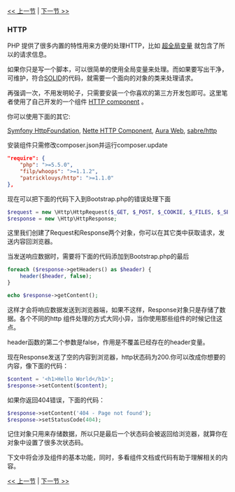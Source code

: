 [<< 上一节](03-error-handler.md) | [下一节 >>](05-router.md)

### HTTP

PHP 提供了很多内置的特性用来方便的处理HTTP，比如 [超全局变量](http://php.net/manual/en/language.variables.superglobals.php) 就包含了所以的请求信息。

如果你只是写一个脚本，可以很简单的使用全局变量来处理。而如果要写出干净，可维护，符合[SOLID](http://en.wikipedia.org/wiki/SOLID_%28object-oriented_design%29)的代码，就需要一个面向的对象的类来处理请求。

再强调一次，不用发明轮子，只需要安装一个你喜欢的第三方开发包即可。这里笔者使用了自己开发的一个组件 [HTTP component](https://github.com/PatrickLouys/http) 。

你可以使用下面的其它:

[Symfony HttpFoundation](https://github.com/symfony/HttpFoundation), [Nette HTTP Component](https://github.com/nette/http), [Aura Web](https://github.com/auraphp/Aura.Web), [sabre/http](https://github.com/fruux/sabre-http)

安装组件只需修改composer.json并运行composer.update

```json
"require": {
    "php": ">=5.5.0",
    "filp/whoops": ">=1.1.2",
    "patricklouys/http": ">=1.1.0"
},
```

现在可以把下面的代码下入到Bootstrap.php的错误处理下面

```php
$request = new \Http\HttpRequest($_GET, $_POST, $_COOKIE, $_FILES, $_SERVER);
$response = new \Http\HttpResponse;
```

这里我们创建了Request和Response两个对象，你可以在其它类中获取请求，发送内容回浏览器。

当发送响应数据时，需要将下面的代码添加到Bootstrap.php的最后

```php
foreach ($response->getHeaders() as $header) {
    header($header, false);
}

echo $response->getContent();
```

这样才会将响应数据发送到浏览器端，如果不这样，Response对象只是存储了数据。各个不同的http 组件处理的方式大同小异，当你使用那些组件的时候记住这点。

header函数的第二个参数是false，作用是不覆盖已经存在的header变量。

现在Response发送了空的内容到浏览器，http状态码为200.你可以改成你想要的内容，像下面的代码：

```php
$content = '<h1>Hello World</h1>';
$response->setContent($content);
```

如果你返回404错误，下面的代码：

```php
$response->setContent('404 - Page not found');
$response->setStatusCode(404);
```

记住对象只用来存储数据，所以只是最后一个状态码会被返回给浏览器，就算你在对象中设置了很多次状态码。

下文中将会涉及组件的基本功能，同时，多看组件文档或代码有助于理解相关的内容。

[<< 上一节](03-error-handler.md) | [下一节 >>](05-router.md)
